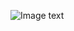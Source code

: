 ![Image text](https://raw.github.com/yourName/repositpry/master/yourprojectName/img-folder/test.jpg)

